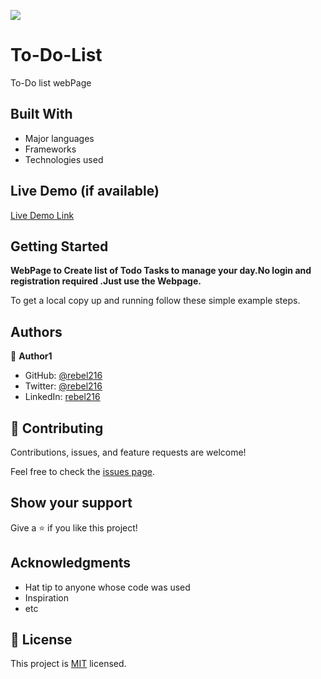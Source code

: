 ![](https://img.shields.io/badge/Microverse-blueviolet)
# To-Do-List
 To-Do list webPage

## Built With

- Major languages
- Frameworks
- Technologies used

## Live Demo (if available)

[Live Demo Link](https://rebel216.github.io/To-Do-List/dist)



## Getting Started

**WebPage to Create list of Todo Tasks to manage your day.No login and registration required .Just use the Webpage.**



To get a local copy up and running follow these simple example steps.


## Authors

👤 **Author1**

- GitHub: [@rebel216](https://github.com/rebel216)
- Twitter: [@rebel216](https://twitter.com/rebel216)
- LinkedIn: [rebel216](https://linkedin.com/in/rebel216)



## 🤝 Contributing

Contributions, issues, and feature requests are welcome!

Feel free to check the [issues page](../../issues/).

## Show your support

Give a ⭐️ if you like this project!

## Acknowledgments

- Hat tip to anyone whose code was used
- Inspiration
- etc

## 📝 License

This project is [MIT](./MIT.md) licensed.
